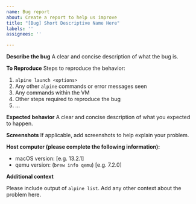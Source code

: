 ```yaml
---
name: Bug report
about: Create a report to help us improve
title: "[Bug] Short Descriptive Name Here"
labels: ''
assignees: ''

---
```


**Describe the bug**
A clear and concise description of what the bug is.

**To Reproduce**
Steps to reproduce the behavior:
1. `alpine launch <options>`
2. Any other `alpine` commands or error messages seen
3. Any commands within the VM
4. Other steps required to reproduce the bug
5. ...

**Expected behavior**
A clear and concise description of what you expected to happen.

**Screenshots**
If applicable, add screenshots to help explain your problem.

**Host computer (please complete the following information):**
 - macOS version: [e.g. 13.2.1]
- qemu version: (`brew info qemu`) [e.g. 7.2.0]

**Additional context**

Please include output of `alpine list`. Add any other context about the problem here.
